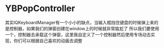 # YBPopController
<p>其实IQKeyboardManager有一个小小的缺点，当输入框挡住键盘的时候弹上来的是控制器，如果我们的弹窗创建在window上的时候就非常尴尬了
所以我们要使用一个，控制器去承载这个弹窗，这里我自定义了一个控制器然后使用专场动去实现，你们可以根据自己喜欢的动画去调整</p>
